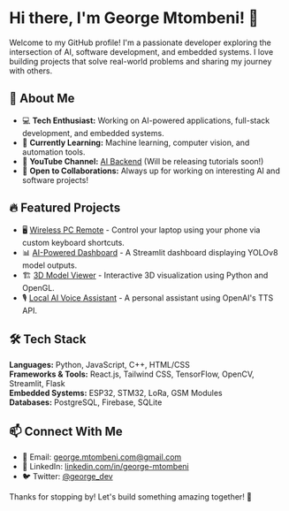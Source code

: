 # Hi there, I'm George Mtombeni! 👋

Welcome to my GitHub profile! I'm a passionate developer exploring the intersection of AI, software development, and embedded systems. I love building projects that solve real-world problems and sharing my journey with others.

## 🚀 About Me
- 💻 **Tech Enthusiast:** Working on AI-powered applications, full-stack development, and embedded systems.
- 🎯 **Currently Learning:** Machine learning, computer vision, and automation tools.
- 🎥 **YouTube Channel:** [AI Backend](https://www.youtube.com/channel/your-link) (Will be releasing tutorials soon!)
- 🌱 **Open to Collaborations:** Always up for working on interesting AI and software projects!

## 🔥 Featured Projects
- 🖥️ [Wireless PC Remote](/#) - Control your laptop using your phone via custom keyboard shortcuts.
- 📊 [AI-Powered Dashboard](/#) - A Streamlit dashboard displaying YOLOv8 model outputs.
- 🏗️ [3D Model Viewer](/#) - Interactive 3D visualization using Python and OpenGL.
- 🎙️ [Local AI Voice Assistant](/#) - A personal assistant using OpenAI's TTS API.

## 🛠️ Tech Stack
**Languages:** Python, JavaScript, C++, HTML/CSS  
**Frameworks & Tools:** React.js, Tailwind CSS, TensorFlow, OpenCV, Streamlit, Flask  
**Embedded Systems:** ESP32, STM32, LoRa, GSM Modules  
**Databases:** PostgreSQL, Firebase, SQLite  

## 📫 Connect With Me
- 📩 Email: george.mtombeni.com@gmail.com
- 🔗 LinkedIn: [linkedin.com/in/george-mtombeni]([https://linkedin.com/in/george-mtombeni](https://www.linkedin.com/in/george-mtombeni-04948b211/))
- 🐦 Twitter: [@george_dev](/#)

Thanks for stopping by! Let's build something amazing together! 🚀

